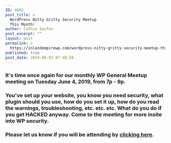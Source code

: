 ```yaml
---
ID: 4602
post_title: >
  WordPress Nitty Gritty Security Meetup
  This Month!
author: Cathie Seifen
post_excerpt: ""
layout: post
permalink: >
  https://inlandempirewp.com/wordpress-nitty-gritty-security-meetup-this-month/
published: true
post_date: 2019-06-03 07:48:50
---
```

<h3>It's time once again for our monthly WP General Meetup meeting on Tuesday June 4, 2019, from 7p - 9p.</h3>
<h3>You've set up your website, you know you need security, what plugin should you use, how do you set it up, how do you read the warnings, troubleshooting, etc. etc. etc. What do you do if you get HACKED anyway. Come to the meeting for more insite into WP security.</h3>
<h3>Please let us know if you will be attending by <a href="https://www.meetup.com/inlandempirewp/events/261242770/">clicking here</a>.</h3>